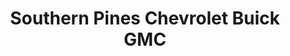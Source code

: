 ---
title: "Southern Pines Chevrolet Buick GMC"
url: /southern-pines/southern-pines-chevrolet-buick-gmc/
shop: car
---